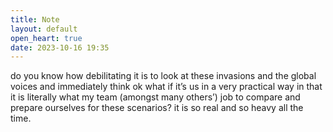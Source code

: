 ```yaml
---
title: Note
layout: default
open_heart: true
date: 2023-10-16 19:35
---
```


do you know how debilitating it is to look at these invasions and the global voices and immediately think ok what if it’s us in a very practical way in that it is literally what my team (amongst many others’) job to compare and prepare ourselves for these scenarios? it is so real and so heavy all the time.
